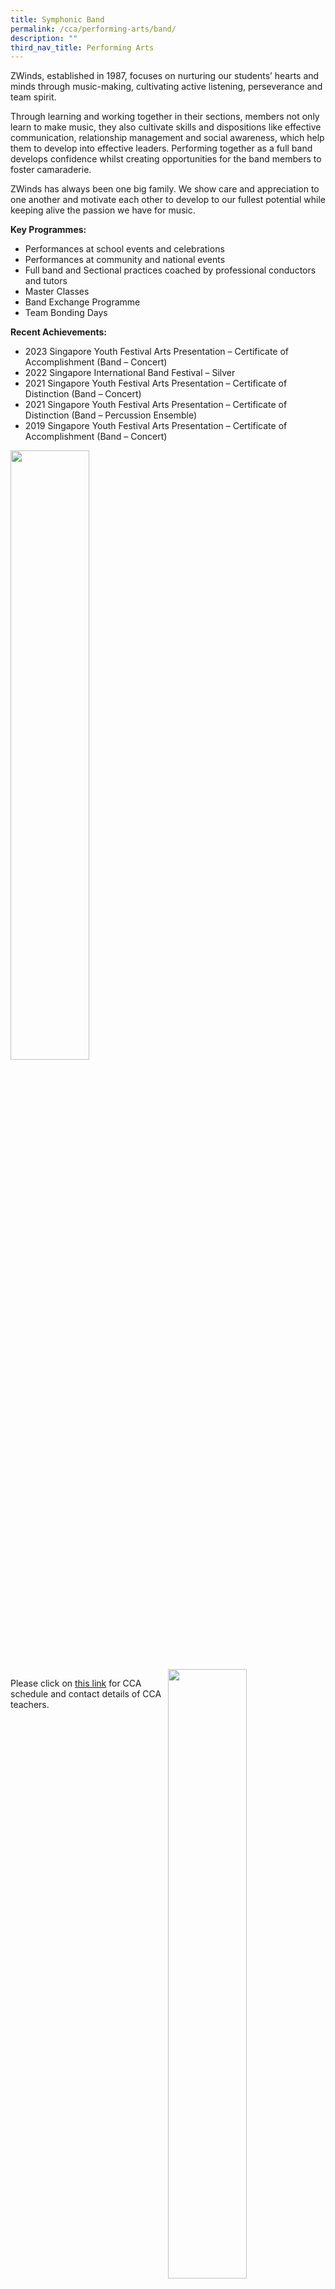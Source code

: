 ```yaml
---
title: Symphonic Band
permalink: /cca/performing-arts/band/
description: ""
third_nav_title: Performing Arts
---
```

ZWinds, established in 1987, focuses on nurturing our students’ hearts and minds through music-making, cultivating active listening, perseverance and team spirit.

Through learning and working together in their sections, members not only learn to make music, they also cultivate skills and dispositions like effective communication, relationship management and social awareness, which help them to develop into effective leaders. Performing together as a full band develops confidence whilst creating opportunities for the band members to foster camaraderie.

ZWinds has always been one big family. We show care and appreciation to one another and motivate each other to develop to our fullest potential while keeping alive the passion we have for music.

**Key Programmes:**
* Performances at school events and celebrations
* Performances at community and national events
* Full band and Sectional practices coached by professional conductors and tutors
* Master Classes
* Band Exchange Programme
* Team Bonding Days

**Recent Achievements:**
* 2023 Singapore Youth Festival Arts Presentation – Certificate of Accomplishment (Band – Concert)
* 2022 Singapore International Band Festival – Silver
* 2021 Singapore Youth Festival Arts Presentation – Certificate of Distinction (Band – Concert)
* 2021 Singapore Youth Festival Arts Presentation – Certificate of Distinction (Band – Percussion Ensemble)
* 2019 Singapore Youth Festival Arts Presentation – Certificate of Accomplishment (Band – Concert)

<img src="" style="width:50%" align="left">
<img src="" style="width:50%" align="right">

<br clear="left">

<img src="" style="width:50%" align="left">
<img src="" style="width:50%" align="right">

Please click on [this link](https://www.zhonghuasec.moe.edu.sg/cca/schedule/) for CCA schedule and contact details of CCA teachers.